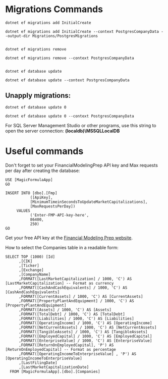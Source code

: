 # Migrations Commands

```
dotnet ef migrations add InitialCreate

dotnet ef migrations add InitialCreate --context PostgresCompanyData --output-dir Migrations/PostgresMigrations


dotnet ef migrations remove

dotnet ef migrations remove --context PostgresCompanyData


dotnet ef database update

dotnet ef database update --context PostgresCompanyData
```

## Unapply migrations:

```
dotnet ef database update 0

dotnet ef database update 0 --context PostgresCompanyData
```

For SQL Server Management Studio or other programs, use this string to open the server connection: **(localdb)\MSSQLLocalDB**


# Useful commands

Don't forget to set your FinancialModelingPrep API key and Max requests per day after creating the database:

```
USE [MagicFormulaApp]
GO

INSERT INTO [dbo].[Fmp]
           ([ApiKey],
           [MinimumTimeinSecondsToUpdateMarketCapitalizations],
           [MaxRequestsPerDay])
     VALUES
           ('Enter-FMP-API-key-here',
           86400,
           250)
GO
```

Get your free API key at the [Financial Modeling Prep website](https://site.financialmodelingprep.com/developer/docs/dashboard).

How to select the Companies table in a readable form:

```
SELECT TOP (1000) [Id]
      ,[CIK]
      ,[Ticker]
      ,[Exchange]
      ,[CompanyName]
      ,FORMAT([LastMarketCapitalization] / 1000, 'C') AS [LastMarketCapitalization] -- Format as currency
      ,FORMAT([CashAndCashEquivalents] / 1000, 'C') AS [CashAndCashEquivalents]
	  ,FORMAT([CurrentAssets] / 1000, 'C') AS [CurrentAssets]
      ,FORMAT([PropertyPlantAndEquipment] / 1000, 'C') AS [PropertyPlantAndEquipment]
      ,FORMAT([Assets] / 1000, 'C') AS [Assets]
      ,FORMAT([TotalDebt] / 1000, 'C') AS [TotalDebt]
	  ,FORMAT([Liabilities] / 1000, 'C') AS [Liabilities]
      ,FORMAT([OperatingIncome] / 1000, 'C') AS [OperatingIncome]
      ,FORMAT([NetCurrentAssets] / 1000, 'C') AS [NetCurrentAssets]
      ,FORMAT([TangibleAssets] / 1000, 'C') AS [TangibleAssets]
      ,FORMAT([EmployedCapital] / 1000, 'C') AS [EmployedCapital]
      ,FORMAT([EnterpriseValue] / 1000, 'C') AS [EnterpriseValue]
      ,FORMAT([ReturnOnEmployedCapital], 'P') AS [ReturnOnEmployedCapital] -- Format as percentage
      ,FORMAT([OperatingIncomeToEnterpriseValue] , 'P') AS [OperatingIncomeToEnterpriseValue]
      ,[LastFilingDate]
      ,[LastMarketCapitalizationDate]
  FROM [MagicFormulaApp].[dbo].[Companies]
```
